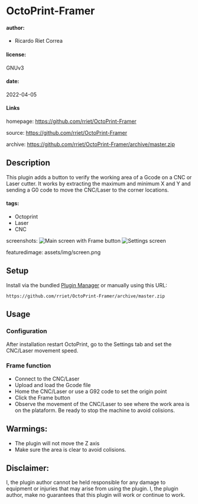 
# OctoPrint-Framer

#### author:
- Ricardo Riet Correa

#### license: 
GNUv3

#### date: 
2022-04-05

#### Links
homepage: https://github.com/rriet/OctoPrint-Framer

source: https://github.com/rriet/OctoPrint-Framer

archive: https://github.com/rriet/OctoPrint-Framer/archive/master.zip

## Description
This plugin adds a button to verify the working area of a Gcode on a CNC or Laser cutter.
It works by extracting the maximum and minimum X and Y and sending a G0 code to move the CNC/Laser to the corner locations.

#### tags:
- Octoprint
- Laser
- CNC

screenshots:
![Main screen with Frame button](https://github.com/rriet/OctoPrint-Framer/blob/master/assets/img/screen.png "Frame button and plugin output")
![Settings screen](https://github.com/rriet/OctoPrint-Framer/blob/master/assets/img/settings.png "Settings screen")

featuredimage: assets/img/screen.png

## Setup

Install via the bundled [Plugin Manager](https://docs.octoprint.org/en/master/bundledplugins/pluginmanager.html) or manually using this URL:

    https://github.com/rriet/OctoPrint-Framer/archive/master.zip

## Usage
### Configuration
After installation restart OctoPrint, go to the Settings tab and set the CNC/Laser movement speed.

### Frame function
- Connect to the CNC/Laser
- Upload and load the Gcode file
- Home the CNC/Laser or use a G92 code to set the origin point
- Click the Frame button
- Observe the movement of the CNC/Laser to see where the work area is on the plataform. Be ready to stop the machine to avoid colisions.

## Warmings: 
- The plugin will not move the Z axis
- Make sure the area is clear to avoid colisions.

## Disclaimer:
I, the plugin author cannot be held responsible for any damage to equipment or injuries that may arise from using the plugin. I, the plugin author, make no guarantees that this plugin will work or continue to work.

